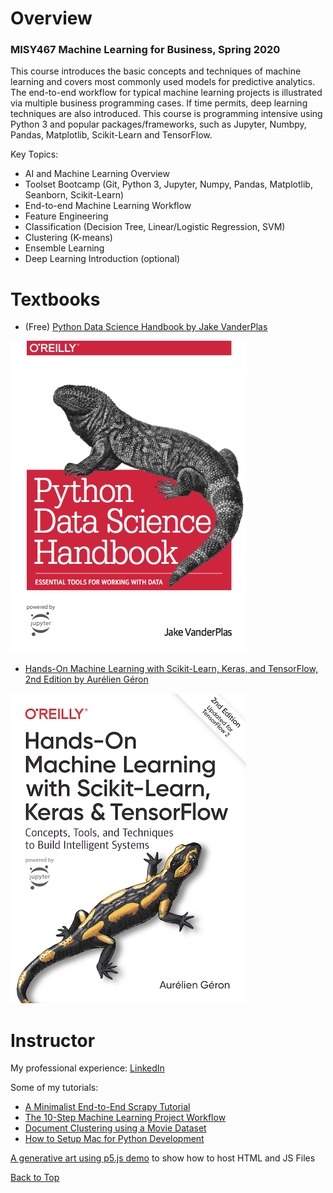 # Overview
### MISY467 Machine Learning for Business, Spring 2020

This course introduces the basic concepts and techniques of machine learning and covers most commonly used models for predictive analytics. The end-to-end workflow for typical machine learning projects is illustrated via multiple business programming cases. If time permits, deep learning techniques are also introduced. This course is programming intensive using Python 3 and popular packages/frameworks, such as Jupyter, Numbpy, Pandas, Matplotlib, Scikit-Learn and TensorFlow.

Key Topics:

- AI and Machine Learning Overview
- Toolset Bootcamp (Git, Python 3, Jupyter, Numpy, Pandas, Matplotlib, Seanborn, Scikit-Learn)
- End-to-end Machine Learning Workflow
- Feature Engineering
- Classification (Decision Tree, Linear/Logistic Regression, SVM)
- Clustering (K-means)
- Ensemble Learning
- Deep Learning Introduction (optional)

# Textbooks

- (Free) [Python Data Science Handbook by Jake VanderPlas](https://jakevdp.github.io/PythonDataScienceHandbook/)

![PythonDataScienceHandbook](./img/datascience.png)

- [Hands-On Machine Learning with Scikit-Learn, Keras, and TensorFlow, 2nd Edition
by Aurélien Géron](https://www.oreilly.com/library/view/hands-on-machine-learning/9781492032632/)

![Machine Learning](./img/machinelearning.png)

# Instructor

My professional experience: [LinkedIn](https://www.linkedin.com/in/harryjwang/)

Some of my tutorials:

- [A Minimalist End-to-End Scrapy Tutorial](https://towardsdatascience.com/a-minimalist-end-to-end-scrapy-tutorial-part-i-11e350bcdec0?source=friends_link&sk=c9f8e32f28a88c61987ec60f93b93e6d)
- [The 10-Step Machine Learning Project Workflow](https://github.com/harrywang/house-price-prediction)
- [Document Clustering using a Movie Dataset](https://github.com/harrywang/document_clustering)
- [How to Setup Mac for Python Development](https://medium.com/@HarryWang/how-to-setup-mac-for-python-development-37e5fd895151?source=friends_link&sk=515c160a5a1e61440d626f1a6ac1f567)


[A generative art using p5.js demo](./generative-art/index.html) to show how to host HTML and JS Files

[Back to Top](#misy467-machine-learning-for-business-spring-2020)
